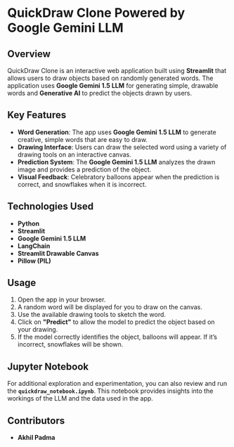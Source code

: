 # QuickDraw Clone Powered by Google Gemini LLM

## Overview
QuickDraw Clone is an interactive web application built using **Streamlit** that allows users to draw objects based on randomly generated words. The application uses **Google Gemini 1.5 LLM** for generating simple, drawable words and **Generative AI** to predict the objects drawn by users.

## Key Features
- **Word Generation**: The app uses **Google Gemini 1.5 LLM** to generate creative, simple words that are easy to draw.
- **Drawing Interface**: Users can draw the selected word using a variety of drawing tools on an interactive canvas.
- **Prediction System**: The **Google Gemini 1.5 LLM** analyzes the drawn image and provides a prediction of the object.
- **Visual Feedback**: Celebratory balloons appear when the prediction is correct, and snowflakes when it is incorrect.

## Technologies Used
- **Python**
- **Streamlit**
- **Google Gemini 1.5 LLM**
- **LangChain**
- **Streamlit Drawable Canvas**
- **Pillow (PIL)**

## Usage
1. Open the app in your browser.
2. A random word will be displayed for you to draw on the canvas.
3. Use the available drawing tools to sketch the word.
4. Click on **"Predict"** to allow the model to predict the object based on your drawing.
5. If the model correctly identifies the object, balloons will appear. If it’s incorrect, snowflakes will be shown.

## Jupyter Notebook
For additional exploration and experimentation, you can also review and run the **`quickdraw_notebook.ipynb`**. This notebook provides insights into the workings of the LLM and the data used in the app.

## Contributors
- **Akhil Padma**
